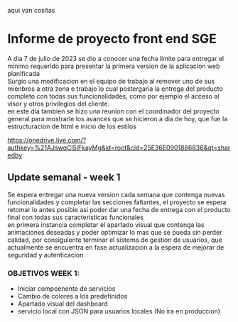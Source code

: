 aqui van cositas

# Informe de proyecto front end SGE
 A dia 7 de julio de 2023 se dio a conocer una fecha limite para entregar el minimo requerido para presentar la primera version de la aplicacion web planificada  
 Surgio una modificacion en el equipo de trabajo al remover uno de sus mienbros a otra zona e trabajo lo cual postergaria la entrega del producto completo con todas sus funcionalidades, como por ejemplo el acceso al visor y otros privilegios del cliente.  
 en este dia tambien se hizo una reunion con el coordinador del proyecto general para mostrarle los avances que se hicieron a dia de hoy, que fue la estructuracion de html e inicio de los estilos


https://onedrive.live.com/?authkey=%21AJswqCl5lFkayMg&id=root&cid=25E36E0901886836&qt=sharedby
  
## Update semanal - week 1  
Se espera entregar una nueva version cada semana que contenga nuevas funcionalidades y completar las secciones faltantes, el proyecto se espera retomar lo antes posible asi poder dar una fecha de entrega con el producto final con todas sus caracteristicas funcionales  
en primera instancia completar el apartado visual que contenga las animaciones deseadas y poder optimizar lo mas que se pueda sin perder calidad, por consiguiente terminar el sistema de gestion de usuarios, que actualmente se encuentra en fase actualizacion a la espera de mejorar de seguridad y autenticacion
  
### OBJETIVOS WEEK 1:  
- Iniciar compoenente de servicios
- Cambio de colores a los predefinidos
- Apartado visual del dashboard
- servicio local con JSON para usuarios locales (No ira en produccion)
